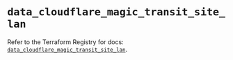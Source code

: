 # `data_cloudflare_magic_transit_site_lan`

Refer to the Terraform Registry for docs: [`data_cloudflare_magic_transit_site_lan`](https://registry.terraform.io/providers/cloudflare/cloudflare/5.8.2/docs/data-sources/magic_transit_site_lan).
